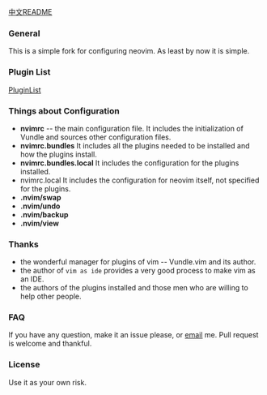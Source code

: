 [中文README](README.md)

### General
This is a simple fork for configuring neovim. As least by now it is simple.

### Plugin List
[PluginList](PluginList.md)

### Things about Configuration
+ **nvimrc** -- the main configuration file.
  It includes the initialization of Vundle and sources other configuration files.
+ **nvimrc.bundles**
  It includes all the plugins needed to be installed and how the plugins install.
+ **nvimrc.bundles.local**
  It includes the configuration for the plugins installed.
+ nvimrc.local
  It includes the configuration for neovim itself, not specified for the plugins.
+ **.nvim/swap**
+ **.nvim/undo**
+ **.nvim/backup**
+ **.nvim/view**

### Thanks
+ the wonderful manager for plugins of vim -- Vundle.vim and its author.
+ the author of `vim as ide` provides a very good process to make vim as an IDE.
+ the authors of the plugins installed and those men who are willing to help other people.

### FAQ
If you have any question, make it an issue please, or [email](phmfk@hotmail.com) me.
Pull request is welcome and thankful.

### License
Use it as your own risk.
